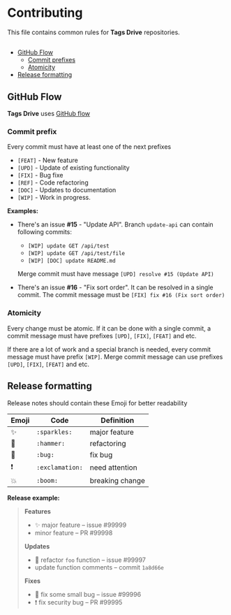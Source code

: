# Contributing

This file contains common rules for **Tags Drive** repositories.

##

- [GitHub Flow](#github-flow)
  - [Commit prefixes](#commit-prefixes)
  - [Atomicity](#atomicity)
- [Release formatting](#release-formatting)

## GitHub Flow

**Tags Drive** uses [GitHub flow](https://help.github.com/articles/github-flow/)

### Commit prefix

Every commit must have at least one of the next prefixes

- `[FEAT]` - New feature
- `[UPD]` - Update of existing functionality
- `[FIX]` - Bug fixe
- `[REF]` - Code refactoring
- `[DOC]` - Updates to documentation
- `[WIP]` - Work in progress.

**Examples:**

- There's an issue **#15** - "Update API". Branch `update-api` can contain following commits:

  - `[WIP] update GET /api/test`
  - `[WIP] update GET /api/test/file`
  - `[WIP] [DOC] update README.md`

  Merge commit must have message `[UPD] resolve #15 (Update API)`

- There's an issue **#16** - "Fix sort order". It can be resolved in a single commit. The commit message must be `[FIX] fix #16 (Fix sort order)`

### Atomicity

Every change must be atomic. If it can be done with a single commit, a commit message must have prefixes `[UPD]`, `[FIX]`, `[FEAT]` and etc.

If there are a lot of work and a special branch is needed, every commit message must have prefix `[WIP]`. Merge commit message can use prefixes `[UPD]`, `[FIX]`, `[FEAT]` and etc.

## Release formatting

Release notes should contain these Emoji for better readability

| Emoji         | Code            | Definition      |
| ------------- | --------------- | --------------- |
| :sparkles:    | `:sparkles:`    | major feature   |
| :hammer:      | `:hammer:`      | refactoring     |
| :bug:         | `:bug:`         | fix bug         |
| :exclamation: | `:exclamation:` | need attention  |
| :boom:        | `:boom:`        | breaking change |

**Release example:**

> **Features**
>
> - :sparkles: major feature – issue #99999
> - minor feature – PR #99998
>
> **Updates**
>
> - :hammer: refactor `foo` function – issue #99997
> - update function comments – commit `1a8d66e`
>
> **Fixes**
>
> - :bug: fix some small bug – issue #99996
> - :exclamation: fix security bug – PR #99995
